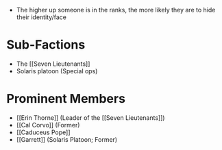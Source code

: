- The higher up someone is in the ranks, the more likely they are to hide their identity/face

# Sub-Factions
- The [[Seven Lieutenants]]
- Solaris platoon (Special ops)

# Prominent Members
- [[Erin Thorne]] (Leader of the [[Seven Lieutenants]])
- [[Cal Corvo]] (Former)
- [[Caduceus Pope]]
- [[Garrett]] (Solaris Platoon; Former)